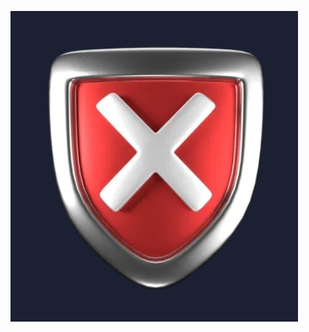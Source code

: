 ![Below is an image of a Shield with an "X" in the center. If you see it then you are not using my list. If you do not see it then you are either using my list or a list that contains the blocked image path.](https://raw.githubusercontent.com/DIGITALv7/MannyMan-AdBlock/refs/heads/main/Images/MannyManAdBlockListVerification.jpg)
